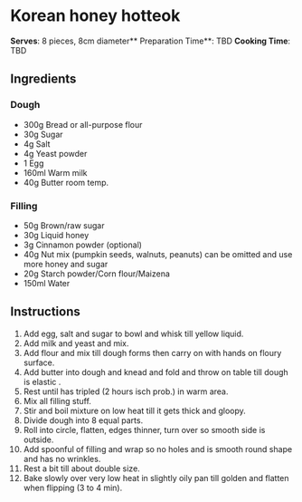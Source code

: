 # Korean honey hotteok
**Serves**: 8 pieces, 8cm diameter**
Preparation Time**: TBD
**Cooking Time**: TBD

## Ingredients

### Dough
-   300g Bread or all-purpose flour
-   30g Sugar
-   4g Salt
-   4g Yeast powder
-   1 Egg
-   160ml Warm milk
-   40g Butter room temp.

### Filling
-   50g Brown/raw sugar
-   30g Liquid honey
-   3g Cinnamon powder (optional)
-   40g Nut mix (pumpkin seeds, walnuts, peanuts) can be omitted and use more honey and sugar
-   20g Starch powder/Corn flour/Maizena
-   150ml Water

## Instructions
1.  Add egg, salt and sugar to bowl and whisk till yellow liquid.
2.  Add milk and yeast and mix.
3.  Add flour and mix till dough forms then carry on with hands on floury surface.
4.  Add butter into dough and knead and fold and throw on table till dough is elastic .
5.  Rest until has tripled (2 hours isch prob.) in warm area.
6.  Mix all filling stuff.
7.  Stir and boil mixture on low heat till it gets thick and gloopy.
8.  Divide dough into 8 equal parts.
9.  Roll into circle, flatten, edges thinner, turn over so smooth side is outside.
10.  Add spoonful of filling and wrap so no holes and is smooth round shape and has no wrinkles.
11.  Rest a bit till about double size.
12.  Bake slowly over very low heat in slightly oily pan till golden and flatten when flipping (3 to 4 min).